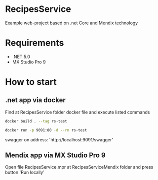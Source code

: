 # RecipesService
Example web-project based on .net Core and Mendix technology

# Requirements
 - .NET 5.0
 - MX Studio Pro 9

# How to start

## .net app via docker
Find at RecipesService folder docker file and execute listed commands

```bash
docker build . --tag rs-test
```

```bash
docker run -p 9091:80 -d --rm rs-test
```
swagger on address: 'http://localhost:9091/swagger'


## Mendix app via MX Studio Pro 9
Open file RecipesService.mpr at RecipesServiceMendix folder and press button 'Run locally'